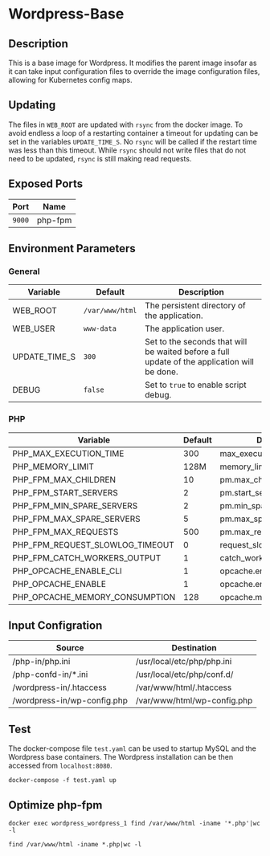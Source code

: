 # Wordpress-Base

## Description

This is a base image for Wordpress.
It modifies the parent image insofar as
it can take input configuration files to override the image configuration
files, allowing for Kubernetes config maps.

## Updating

The files in `WEB_ROOT` are updated with `rsync` from the docker image.
To avoid endless a loop of a restarting container a timeout for updating
can be set in the variables `UPDATE_TIME_S`. No `rsync` will be called if
the restart time was less than this timeout. While `rsync` should not write
files that do not need to be updated, `rsync` is still making read requests.

## Exposed Ports

| Port | Name |
| ------------- | ----- |
| `9000`  | php-fpm |

## Environment Parameters

### General

| Variable | Default | Description |
| ------------- | ------------- | ----- |
| WEB_ROOT  | `/var/www/html` | The persistent directory of the application. |
| WEB_USER  | `www-data` | The application user. |
| UPDATE_TIME_S  | `300` | Set to the seconds that will be waited before a full update of the application will be done. |
| DEBUG  | `false` | Set to `true` to enable script debug. |

### PHP

| Variable | Default | Description |
| ------------- | ------------- | ----- |
| PHP_MAX_EXECUTION_TIME  | 300 | max_execution_time |
| PHP_MEMORY_LIMIT | 128M | memory_limit |
| PHP_FPM_MAX_CHILDREN | 10 | pm.max_children |
| PHP_FPM_START_SERVERS | 2 | pm.start_servers |
| PHP_FPM_MIN_SPARE_SERVERS | 2 | pm.min_spare_servers |
| PHP_FPM_MAX_SPARE_SERVERS | 5 | pm.max_spare_servers |
| PHP_FPM_MAX_REQUESTS | 500 | pm.max_requests |
| PHP_FPM_REQUEST_SLOWLOG_TIMEOUT | 0 | request_slowlog_timeout |
| PHP_FPM_CATCH_WORKERS_OUTPUT | 1 | catch_workers_output |
| PHP_OPCACHE_ENABLE_CLI | 1 | opcache.enable_cli |
| PHP_OPCACHE_ENABLE | 1 | opcache.enable |
| PHP_OPCACHE_MEMORY_CONSUMPTION | 128 | opcache.memory_consumption |


## Input Configration

| Source | Destination |
| ------------- | ------------- |
| /php-in/php.ini | /usr/local/etc/php/php.ini |
| /php-confd-in/*.ini | /usr/local/etc/php/conf.d/ |
| /wordpress-in/.htaccess | /var/www/html/.htaccess |
| /wordpress-in/wp-config.php | /var/www/html/wp-config.php |

## Test

The docker-compose file `test.yaml` can be used to startup MySQL and the
Wordpress base containers. The Wordpress installation can be then accessed
from `localhost:8080`.

```
docker-compose -f test.yaml up
```

## Optimize php-fpm

```
docker exec wordpress_wordpress_1 find /var/www/html -iname '*.php'|wc -l
```

```
find /var/www/html -iname *.php|wc -l
```

